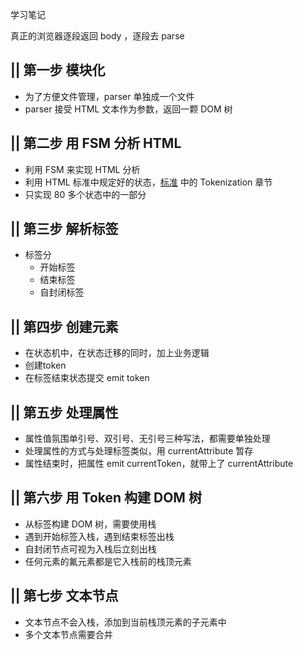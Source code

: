 学习笔记

真正的浏览器逐段返回 body ，逐段去 parse

## || 第一步 模块化
* 为了方便文件管理，parser 单独成一个文件
* parser 接受 HTML 文本作为参数，返回一颗 DOM 树

## || 第二步 用 FSM 分析 HTML
* 利用 FSM 来实现 HTML 分析
* 利用 HTML 标准中规定好的状态，[标准](https://html.spec.whatwg.org/multipage/) 中的 Tokenization 章节
* 只实现 80 多个状态中的一部分


## || 第三步 解析标签
* 标签分
    * 开始标签
    * 结束标签
    * 自封闭标签

## || 第四步 创建元素
* 在状态机中，在状态迁移的同时，加上业务逻辑
* 创建token
* 在标签结束状态提交 emit token

## || 第五步 处理属性
* 属性值氛围单引号、双引号、无引号三种写法，都需要单独处理
* 处理属性的方式与处理标签类似，用 currentAttribute 暂存
* 属性结束时，把属性 emit currentToken，就带上了 currentAttribute

## || 第六步 用 Token 构建 DOM 树
* 从标签构建 DOM 树，需要使用栈
* 遇到开始标签入栈，遇到结束标签出栈
* 自封闭节点可视为入栈后立刻出栈
* 任何元素的氟元素都是它入栈前的栈顶元素

## || 第七步 文本节点
* 文本节点不会入栈，添加到当前栈顶元素的子元素中
* 多个文本节点需要合并


